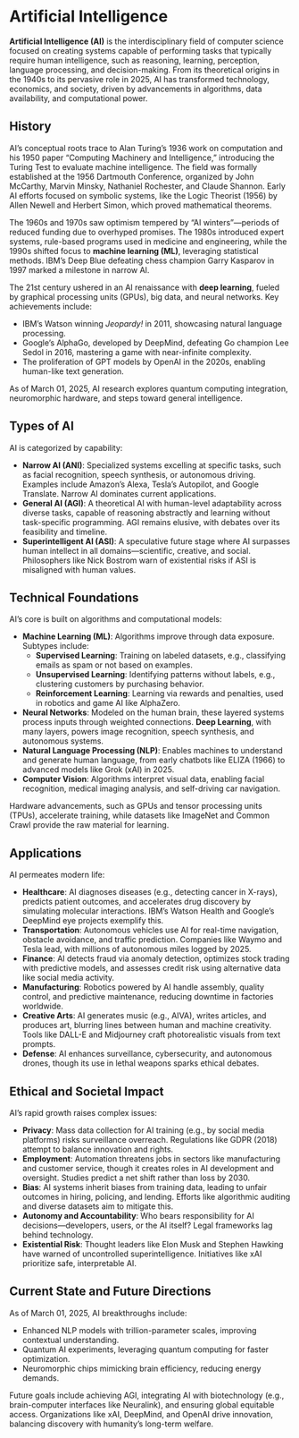 # Artificial Intelligence

**Artificial Intelligence (AI)** is the interdisciplinary field of computer science focused on creating systems capable of performing tasks that typically require human intelligence, such as reasoning, learning, perception, language processing, and decision-making. From its theoretical origins in the 1940s to its pervasive role in 2025, AI has transformed technology, economics, and society, driven by advancements in algorithms, data availability, and computational power.

## History

AI’s conceptual roots trace to Alan Turing’s 1936 work on computation and his 1950 paper “Computing Machinery and Intelligence,” introducing the Turing Test to evaluate machine intelligence. The field was formally established at the 1956 Dartmouth Conference, organized by John McCarthy, Marvin Minsky, Nathaniel Rochester, and Claude Shannon. Early AI efforts focused on symbolic systems, like the Logic Theorist (1956) by Allen Newell and Herbert Simon, which proved mathematical theorems.

The 1960s and 1970s saw optimism tempered by “AI winters”—periods of reduced funding due to overhyped promises. The 1980s introduced expert systems, rule-based programs used in medicine and engineering, while the 1990s shifted focus to **machine learning (ML)**, leveraging statistical methods. IBM’s Deep Blue defeating chess champion Garry Kasparov in 1997 marked a milestone in narrow AI.

The 21st century ushered in an AI renaissance with **deep learning**, fueled by graphical processing units (GPUs), big data, and neural networks. Key achievements include:
- IBM’s Watson winning *Jeopardy!* in 2011, showcasing natural language processing.
- Google’s AlphaGo, developed by DeepMind, defeating Go champion Lee Sedol in 2016, mastering a game with near-infinite complexity.
- The proliferation of GPT models by OpenAI in the 2020s, enabling human-like text generation.

As of March 01, 2025, AI research explores quantum computing integration, neuromorphic hardware, and steps toward general intelligence.

## Types of AI

AI is categorized by capability:
- **Narrow AI (ANI)**: Specialized systems excelling at specific tasks, such as facial recognition, speech synthesis, or autonomous driving. Examples include Amazon’s Alexa, Tesla’s Autopilot, and Google Translate. Narrow AI dominates current applications.
- **General AI (AGI)**: A theoretical AI with human-level adaptability across diverse tasks, capable of reasoning abstractly and learning without task-specific programming. AGI remains elusive, with debates over its feasibility and timeline.
- **Superintelligent AI (ASI)**: A speculative future stage where AI surpasses human intellect in all domains—scientific, creative, and social. Philosophers like Nick Bostrom warn of existential risks if ASI is misaligned with human values.

## Technical Foundations

AI’s core is built on algorithms and computational models:
- **Machine Learning (ML)**: Algorithms improve through data exposure. Subtypes include:
  - **Supervised Learning**: Training on labeled datasets, e.g., classifying emails as spam or not based on examples.
  - **Unsupervised Learning**: Identifying patterns without labels, e.g., clustering customers by purchasing behavior.
  - **Reinforcement Learning**: Learning via rewards and penalties, used in robotics and game AI like AlphaZero.
- **Neural Networks**: Modeled on the human brain, these layered systems process inputs through weighted connections. **Deep Learning**, with many layers, powers image recognition, speech synthesis, and autonomous systems.
- **Natural Language Processing (NLP)**: Enables machines to understand and generate human language, from early chatbots like ELIZA (1966) to advanced models like Grok (xAI) in 2025.
- **Computer Vision**: Algorithms interpret visual data, enabling facial recognition, medical imaging analysis, and self-driving car navigation.

Hardware advancements, such as GPUs and tensor processing units (TPUs), accelerate training, while datasets like ImageNet and Common Crawl provide the raw material for learning.

## Applications

AI permeates modern life:
- **Healthcare**: AI diagnoses diseases (e.g., detecting cancer in X-rays), predicts patient outcomes, and accelerates drug discovery by simulating molecular interactions. IBM’s Watson Health and Google’s DeepMind eye projects exemplify this.
- **Transportation**: Autonomous vehicles use AI for real-time navigation, obstacle avoidance, and traffic prediction. Companies like Waymo and Tesla lead, with millions of autonomous miles logged by 2025.
- **Finance**: AI detects fraud via anomaly detection, optimizes stock trading with predictive models, and assesses credit risk using alternative data like social media activity.
- **Manufacturing**: Robotics powered by AI handle assembly, quality control, and predictive maintenance, reducing downtime in factories worldwide.
- **Creative Arts**: AI generates music (e.g., AIVA), writes articles, and produces art, blurring lines between human and machine creativity. Tools like DALL-E and Midjourney craft photorealistic visuals from text prompts.
- **Defense**: AI enhances surveillance, cybersecurity, and autonomous drones, though its use in lethal weapons sparks ethical debates.

## Ethical and Societal Impact

AI’s rapid growth raises complex issues:
- **Privacy**: Mass data collection for AI training (e.g., by social media platforms) risks surveillance overreach. Regulations like GDPR (2018) attempt to balance innovation and rights.
- **Employment**: Automation threatens jobs in sectors like manufacturing and customer service, though it creates roles in AI development and oversight. Studies predict a net shift rather than loss by 2030.
- **Bias**: AI systems inherit biases from training data, leading to unfair outcomes in hiring, policing, and lending. Efforts like algorithmic auditing and diverse datasets aim to mitigate this.
- **Autonomy and Accountability**: Who bears responsibility for AI decisions—developers, users, or the AI itself? Legal frameworks lag behind technology.
- **Existential Risk**: Thought leaders like Elon Musk and Stephen Hawking have warned of uncontrolled superintelligence. Initiatives like xAI prioritize safe, interpretable AI.

## Current State and Future Directions

As of March 01, 2025, AI breakthroughs include:
- Enhanced NLP models with trillion-parameter scales, improving contextual understanding.
- Quantum AI experiments, leveraging quantum computing for faster optimization.
- Neuromorphic chips mimicking brain efficiency, reducing energy demands.

Future goals include achieving AGI, integrating AI with biotechnology (e.g., brain-computer interfaces like Neuralink), and ensuring global equitable access. Organizations like xAI, DeepMind, and OpenAI drive innovation, balancing discovery with humanity’s long-term welfare.
